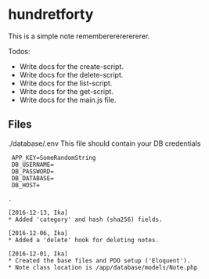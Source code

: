 # hundretforty

This is a simple note remembererererererer.



Todos:
 * Write docs for the create-script.
 * Write docs for the delete-script.
 * Write docs for the list-script.
 * Write docs for the get-script.
 * Write docs for the main.js file.


Files
-----
 ./database/.env
 This file should contain your DB credentials
 ```
  APP_KEY=SomeRandomString
  DB_USERNAME=
  DB_PASSWORD=
  DB_DATABASE=
  DB_HOST=

.

[2016-12-13, Ika]
 * Added 'category' and hash (sha256) fields.

[2016-12-06, Ika]
 * Added a 'delete' hook for deleting notes.

[2016-12-01, Ika]
 * Created the base files and PDO setup ('Eloquent').
 * Note class location is /app/database/models/Note.php